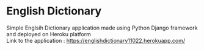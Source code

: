 # English Dictionary
Simple Englsih Dictionary application made using Python Django framework and deployed on Heroku platform <br />
Link to the application : https://englishdictionary11022.herokuapp.com/
